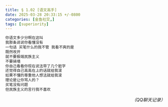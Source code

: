 ```yaml
---
title: § 1.02 [语文高手]
date: 2025-03-28 20:33:15 +/-0800
categories: [金鱼社交,]
tags: [superiority]
---
```


```markdown
你语文多少分啊在这叫
我那条说说你看懂没有
一句话 买笔什么的我不管 我看不爽的是
既然改开
就不要极端民族主义
不要骑墙
你自己看看你现在说法带了几个脏字
还觉得自己高高在上的话就给我滚
如果不懂的尊重他人想法就给我滚
理论是让你骂人的？
买笔没有问题
但民族主义的言行我不喜欢
```
<p align="right"><em>（QQ聊天记录）</em></p>